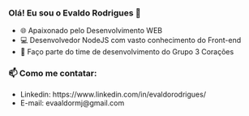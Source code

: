 ### Olá! Eu sou o Evaldo Rodrigues 👋

- 🌐 Apaixonado pelo Desenvolvimento WEB
- 💻 Desenvolvedor NodeJS com vasto conhecimento do Front-end
- 🤖 Faço parte do time de desenvolvimento do Grupo 3 Corações

<h3>📫 Como me contatar:</h3>
<ul>
  <li>Linkedin: https://www.linkedin.com/in/evaldorodrigues/</li>
  <li>E-mail: evaaldormj@gmail.com</li>
</ul>
